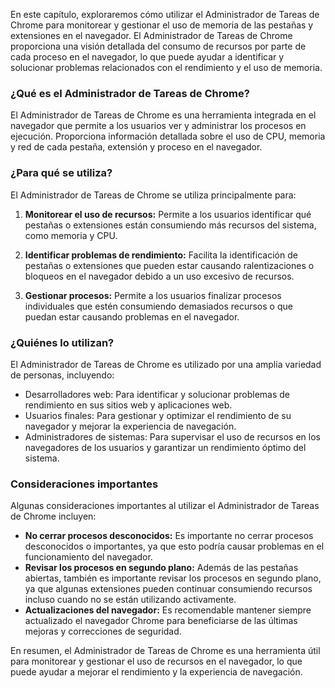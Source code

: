 En este capítulo, exploraremos cómo utilizar el Administrador de Tareas de Chrome para monitorear y gestionar el uso de memoria de las pestañas y extensiones en el navegador. El Administrador de Tareas de Chrome proporciona una visión detallada del consumo de recursos por parte de cada proceso en el navegador, lo que puede ayudar a identificar y solucionar problemas relacionados con el rendimiento y el uso de memoria.

### ¿Qué es el Administrador de Tareas de Chrome?

El Administrador de Tareas de Chrome es una herramienta integrada en el navegador que permite a los usuarios ver y administrar los procesos en ejecución. Proporciona información detallada sobre el uso de CPU, memoria y red de cada pestaña, extensión y proceso en el navegador.

### ¿Para qué se utiliza?

El Administrador de Tareas de Chrome se utiliza principalmente para:

1. **Monitorear el uso de recursos:** Permite a los usuarios identificar qué pestañas o extensiones están consumiendo más recursos del sistema, como memoria y CPU.

2. **Identificar problemas de rendimiento:** Facilita la identificación de pestañas o extensiones que pueden estar causando ralentizaciones o bloqueos en el navegador debido a un uso excesivo de recursos.

3. **Gestionar procesos:** Permite a los usuarios finalizar procesos individuales que estén consumiendo demasiados recursos o que puedan estar causando problemas en el navegador.

### ¿Quiénes lo utilizan?

El Administrador de Tareas de Chrome es utilizado por una amplia variedad de personas, incluyendo:

- Desarrolladores web: Para identificar y solucionar problemas de rendimiento en sus sitios web y aplicaciones web.
- Usuarios finales: Para gestionar y optimizar el rendimiento de su navegador y mejorar la experiencia de navegación.
- Administradores de sistemas: Para supervisar el uso de recursos en los navegadores de los usuarios y garantizar un rendimiento óptimo del sistema.

### Consideraciones importantes

Algunas consideraciones importantes al utilizar el Administrador de Tareas de Chrome incluyen:

- **No cerrar procesos desconocidos:** Es importante no cerrar procesos desconocidos o importantes, ya que esto podría causar problemas en el funcionamiento del navegador.
- **Revisar los procesos en segundo plano:** Además de las pestañas abiertas, también es importante revisar los procesos en segundo plano, ya que algunas extensiones pueden continuar consumiendo recursos incluso cuando no se están utilizando activamente.
- **Actualizaciones del navegador:** Es recomendable mantener siempre actualizado el navegador Chrome para beneficiarse de las últimas mejoras y correcciones de seguridad.

En resumen, el Administrador de Tareas de Chrome es una herramienta útil para monitorear y gestionar el uso de recursos en el navegador, lo que puede ayudar a mejorar el rendimiento y la experiencia de navegación.